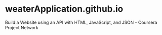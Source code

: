 # weaterApplication.github.io
Build a Website using an API with HTML, JavaScript, and JSON  - Coursera Project Network
